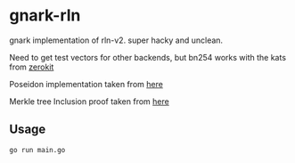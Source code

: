 # gnark-rln

gnark implementation of rln-v2. super hacky and unclean.

Need to get test vectors for other backends, but bn254 works with the kats from [zerokit](https://github.com/vacp2p/zerokit/blob/8614b2a33a295921aef30129b9fc3cf6d5710c9d/rln/tests/protocol.rs#L240)

Poseidon implementation taken from [here](https://raw.githubusercontent.com/AlpinYukseloglu/poseidon-gnark/main/circuits/poseidon.go)

Merkle tree Inclusion proof taken from [here](https://github.com/reilabs/gnark-lean-demo/blob/a3955946e0d5f63d8bdc4e5bb2a60d0ba613544c/go-circuit/semaphore.go#L31)

## Usage

```bash
go run main.go
```
